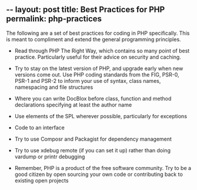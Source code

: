 --
layout: post
title: Best Practices for PHP
permalink: php-practices
---
The following are a set of best practices for coding in PHP specifically. This is meant to compliment and extend the general programming principles.

- Read through PHP The Right Way, which contains so many point of best practice. Particularly useful for their advice on security and caching.

- Try to stay on the latest version of PHP, and upgrade early when new versions come out.
Use PHP coding standards from the FIG, PSR-0, PSR-1 and PSR-2 to inform your use of syntax, class names, namespacing and file structures

- Where you can write DocBlox before class, function and method declarations specifying at least the author name

- Use elements of the SPL wherever possible, particularly for exceptions
- Code to an interface

- Try to use Composr and Packagist for dependency management

- Try to use xdebug remote (if you can set it up) rather than doing vardump or printr debugging

- Remember, PHP is a product of the free software community. Try to be a good citizen by open sourcing your own code or contributing back to existing open projects
